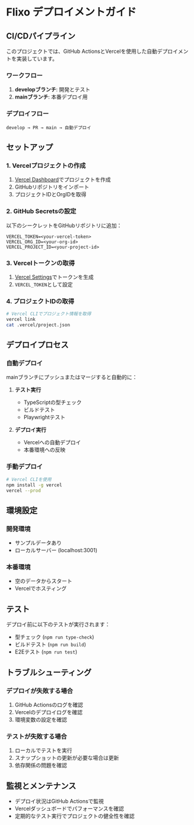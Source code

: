 # Flixo デプロイメントガイド

## CI/CDパイプライン

このプロジェクトでは、GitHub ActionsとVercelを使用した自動デプロイメントを実装しています。

### ワークフロー

1. **developブランチ**: 開発とテスト
2. **mainブランチ**: 本番デプロイ用

### デプロイフロー

```
develop → PR → main → 自動デプロイ
```

## セットアップ

### 1. Vercelプロジェクトの作成

1. [Vercel Dashboard](https://vercel.com/dashboard)でプロジェクトを作成
2. GitHubリポジトリをインポート
3. プロジェクトIDとOrgIDを取得

### 2. GitHub Secretsの設定

以下のシークレットをGitHubリポジトリに追加：

```
VERCEL_TOKEN=<your-vercel-token>
VERCEL_ORG_ID=<your-org-id>
VERCEL_PROJECT_ID=<your-project-id>
```

### 3. Vercelトークンの取得

1. [Vercel Settings](https://vercel.com/account/tokens)でトークンを生成
2. `VERCEL_TOKEN`として設定

### 4. プロジェクトIDの取得

```bash
# Vercel CLIでプロジェクト情報を取得
vercel link
cat .vercel/project.json
```

## デプロイプロセス

### 自動デプロイ

mainブランチにプッシュまたはマージすると自動的に：

1. **テスト実行**
   - TypeScriptの型チェック
   - ビルドテスト
   - Playwrightテスト

2. **デプロイ実行**
   - Vercelへの自動デプロイ
   - 本番環境への反映

### 手動デプロイ

```bash
# Vercel CLIを使用
npm install -g vercel
vercel --prod
```

## 環境設定

### 開発環境
- サンプルデータあり
- ローカルサーバー (localhost:3001)

### 本番環境
- 空のデータからスタート
- Vercelでホスティング

## テスト

デプロイ前に以下のテストが実行されます：

- 型チェック (`npm run type-check`)
- ビルドテスト (`npm run build`)
- E2Eテスト (`npm run test`)

## トラブルシューティング

### デプロイが失敗する場合

1. GitHub Actionsのログを確認
2. Vercelのデプロイログを確認
3. 環境変数の設定を確認

### テストが失敗する場合

1. ローカルでテストを実行
2. スナップショットの更新が必要な場合は更新
3. 依存関係の問題を確認

## 監視とメンテナンス

- デプロイ状況はGitHub Actionsで監視
- Vercelダッシュボードでパフォーマンスを確認
- 定期的なテスト実行でプロジェクトの健全性を確認